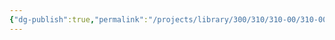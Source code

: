 ```yaml
---
{"dg-publish":true,"permalink":"/projects/library/300/310/310-00/310-00/","noteIcon":"0","created":"2024-02-21T00:56:21.374+09:00","updated":"2024-02-21T00:56:38.770+09:00"}
---
```


